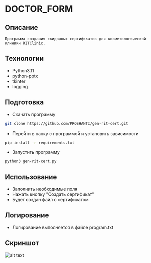 # DOCTOR_FORM
## Описание
```text
Программа создания скидочных сертификатов для косметологической клиники RITClinic.
```

## Технологии
- Python3.11
- python-pptx
- tkinter
- logging
## Подготовка
- Скачать программу
```bash
git clone https://github.com/PROSHANTI/gen-rit-cert.git
```
- Перейти в папку с программой и установить зависимости
```bash
pip install -r requirements.txt 
```
- Запустить программу
```bash
python3 gen-rit-cert.py 
```
## Использование
- Заполнить необходимые поля
- Нажать кнопку "Создать сертификат"
- Будет создан файл с сертификатом

## Логирование
- Логирование выполняется в файле program.txt

## Скриншот

![alt text](https://github.com/PROSHANTI/gen-rit-cert/blob/main/Screenshoot_MacOS.png?raw=true)
